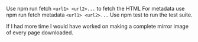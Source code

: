 Use npm run fetch ```<url1> <url2>...``` to fetch the HTML
For metadata use npm run fetch metadata ```<url1> <url2>...```
Use npm test to run the test suite.

If I had more time I would have worked on making a complete mirror image of every page downloaded.